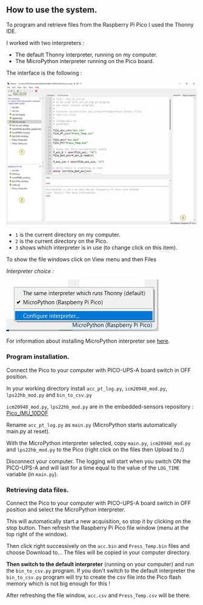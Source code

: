 ## How to use the system.

To program and retrieve files from the Raspberry Pi Pico I used the Thonny IDE.

I worked with two interpreters : 

- The default Thonny interpreter, running on my computer.
- The MicroPython interpreter running on the Pico board.

The interface is the following :

![](Thonny_ide.jpg)

- `1` is the current directory on my computer.
- `2` is the current directory on the Pico.
- `3` shows which interpreter is in use (to change click on this item).

To show the file windows click on View menu and then Files

*Interpreter choice :*

![](choose_int.jpg)

For information about installing MicroPython interpreter see [here](https://www.raspberrypi.com/documentation/microcontrollers/micropython.html).

### Program installation.

Connect the Pico to your computer with PICO-UPS-A board switch in OFF position.

In your working directory install `acc_pt_log.py`, `icm20948_mod.py`, `lps22hb_mod.py` and `bin_to_csv.py`

`icm20948_mod.py`, `lps22hb_mod.py` are in the embedded-sensors repository : [Pico_IMU_10DOF](https://github.com/pcamus/embedded-sensors/tree/main/Pico_IMU_10DOF)

Rename `acc_pt_log.py` as `main.py` (MicroPython starts automatically main.py at reset).

With the MicroPython interpreter selected, copy `main.py`, `icm20948_mod.py` and `lps22hb_mod.py` to the Pico (right click on the files then Upload to /)

Disconnect your computer. The logging will start when you switch ON the PICO-UPS-A and will last for a time equal to the value of the `LOG_TIME` variable (in `main.py`).

### Retrieving data files.

Connect the Pico to your computer with PICO-UPS-A board switch in OFF position and select the MicroPython interpreter.

This will automatically start a new acquisition, so stop it by clicking on the stop button. Then refresh the Raspberry Pi Pico file window (menu at the top right of the window).

Then click right successively on the `acc.bin` and `Press_Temp.bin` files and choose Download to... The files will be copied in your computer directory.

**Then switch to the default interpreter** (running on your computer) and run the `bin_to_csv.py` program. If you don't switch to the default interpreter the `bin_to_csv.py` program will try to create the csv file into the Pico flash memory which is not big enough for this !

After refreshing the file window, `acc.csv` and `Press_Temp.csv` will be there.

